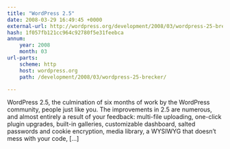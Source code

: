 ```yaml
---
title: "WordPress 2.5"
date: 2008-03-29 16:49:45 +0000
external-url: http://wordpress.org/development/2008/03/wordpress-25-brecker/
hash: 1f057fb121cc964c92780f5e31feebca
annum:
    year: 2008
    month: 03
url-parts:
    scheme: http
    host: wordpress.org
    path: /development/2008/03/wordpress-25-brecker/

---
```


WordPress 2.5, the culmination of six months of work by the WordPress community, people just like you. The improvements in 2.5 are numerous, and almost entirely a result of your feedback: multi-file uploading, one-click plugin upgrades, built-in galleries, customizable dashboard, salted passwords and cookie encryption, media library, a WYSIWYG that doesn’t mess with your code, [...]
